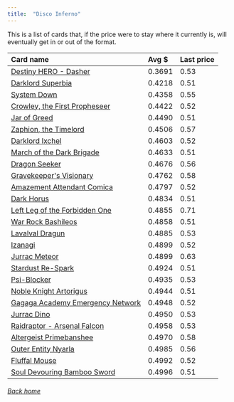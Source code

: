 ```yaml
---
title:  "Disco Inferno"
---
```


This is a list of cards that, if the price were to stay where it currently is, will eventually get in or out of the format.

| Card name | Avg $ | Last price |
| :-- | :-- | :-- |
[Destiny HERO - Dasher](https://db.ygoprodeck.com/card/?search=Destiny%20HERO%20-%20Dasher) | 0.3691 | 0.53 |
[Darklord Superbia](https://db.ygoprodeck.com/card/?search=Darklord%20Superbia) | 0.4218 | 0.51 |
[System Down](https://db.ygoprodeck.com/card/?search=System%20Down) | 0.4358 | 0.55 |
[Crowley, the First Propheseer](https://db.ygoprodeck.com/card/?search=Crowley,%20the%20First%20Propheseer) | 0.4422 | 0.52 |
[Jar of Greed](https://db.ygoprodeck.com/card/?search=Jar%20of%20Greed) | 0.4490 | 0.51 |
[Zaphion, the Timelord](https://db.ygoprodeck.com/card/?search=Zaphion,%20the%20Timelord) | 0.4506 | 0.57 |
[Darklord Ixchel](https://db.ygoprodeck.com/card/?search=Darklord%20Ixchel) | 0.4603 | 0.52 |
[March of the Dark Brigade](https://db.ygoprodeck.com/card/?search=March%20of%20the%20Dark%20Brigade) | 0.4633 | 0.51 |
[Dragon Seeker](https://db.ygoprodeck.com/card/?search=Dragon%20Seeker) | 0.4676 | 0.56 |
[Gravekeeper's Visionary](https://db.ygoprodeck.com/card/?search=Gravekeeper's%20Visionary) | 0.4762 | 0.58 |
[Amazement Attendant Comica](https://db.ygoprodeck.com/card/?search=Amazement%20Attendant%20Comica) | 0.4797 | 0.52 |
[Dark Horus](https://db.ygoprodeck.com/card/?search=Dark%20Horus) | 0.4834 | 0.51 |
[Left Leg of the Forbidden One](https://db.ygoprodeck.com/card/?search=Left%20Leg%20of%20the%20Forbidden%20One) | 0.4855 | 0.71 |
[War Rock Bashileos](https://db.ygoprodeck.com/card/?search=War%20Rock%20Bashileos) | 0.4858 | 0.51 |
[Lavalval Dragun](https://db.ygoprodeck.com/card/?search=Lavalval%20Dragun) | 0.4885 | 0.53 |
[Izanagi](https://db.ygoprodeck.com/card/?search=Izanagi) | 0.4899 | 0.52 |
[Jurrac Meteor](https://db.ygoprodeck.com/card/?search=Jurrac%20Meteor) | 0.4899 | 0.63 |
[Stardust Re-Spark](https://db.ygoprodeck.com/card/?search=Stardust%20Re-Spark) | 0.4924 | 0.51 |
[Psi-Blocker](https://db.ygoprodeck.com/card/?search=Psi-Blocker) | 0.4935 | 0.53 |
[Noble Knight Artorigus](https://db.ygoprodeck.com/card/?search=Noble%20Knight%20Artorigus) | 0.4944 | 0.51 |
[Gagaga Academy Emergency Network](https://db.ygoprodeck.com/card/?search=Gagaga%20Academy%20Emergency%20Network) | 0.4948 | 0.52 |
[Jurrac Dino](https://db.ygoprodeck.com/card/?search=Jurrac%20Dino) | 0.4950 | 0.53 |
[Raidraptor - Arsenal Falcon](https://db.ygoprodeck.com/card/?search=Raidraptor%20-%20Arsenal%20Falcon) | 0.4958 | 0.53 |
[Altergeist Primebanshee](https://db.ygoprodeck.com/card/?search=Altergeist%20Primebanshee) | 0.4970 | 0.58 |
[Outer Entity Nyarla](https://db.ygoprodeck.com/card/?search=Outer%20Entity%20Nyarla) | 0.4985 | 0.56 |
[Fluffal Mouse](https://db.ygoprodeck.com/card/?search=Fluffal%20Mouse) | 0.4992 | 0.52 |
[Soul Devouring Bamboo Sword](https://db.ygoprodeck.com/card/?search=Soul%20Devouring%20Bamboo%20Sword) | 0.4996 | 0.51 |

###### [Back home](index)